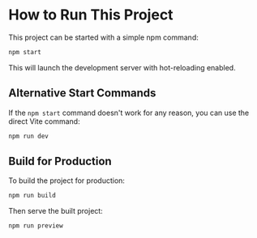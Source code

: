 
# How to Run This Project

This project can be started with a simple npm command:

```sh
npm start
```

This will launch the development server with hot-reloading enabled.

## Alternative Start Commands

If the `npm start` command doesn't work for any reason, you can use the direct Vite command:

```sh
npm run dev
```

## Build for Production

To build the project for production:

```sh
npm run build
```

Then serve the built project:

```sh
npm run preview
```

